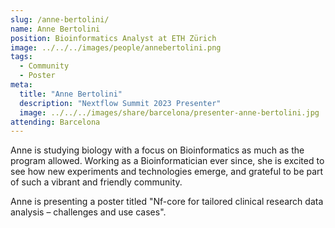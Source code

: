 ```yaml
---
slug: /anne-bertolini/
name: Anne Bertolini
position: Bioinformatics Analyst at ETH Zürich
image: ../../../images/people/annebertolini.png
tags:
  - Community
  - Poster
meta:
  title: "Anne Bertolini"
  description: "Nextflow Summit 2023 Presenter"
  image: ../../../images/share/barcelona/presenter-anne-bertolini.jpg
attending: Barcelona
---
```


Anne is studying biology with a focus on Bioinformatics as much as the program allowed. Working as a Bioinformatician ever since, she is excited to see how new experiments and technologies emerge, and grateful to be part of such a vibrant and friendly community.

Anne is presenting a poster titled "Nf-core for tailored clinical research data analysis – challenges and use cases".
